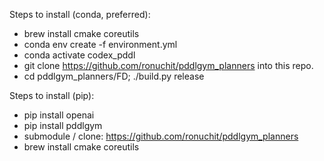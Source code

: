 Steps to install (conda, preferred):
- brew install cmake coreutils
- conda env create -f environment.yml
- conda activate codex_pddl
- git clone https://github.com/ronuchit/pddlgym_planners into this repo.
- cd pddlgym_planners/FD; ./build.py release

Steps to install (pip):
- pip install openai
- pip install pddlgym
- submodule / clone: https://github.com/ronuchit/pddlgym_planners
- brew install cmake coreutils
